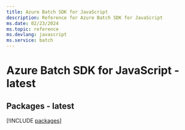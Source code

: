 ```yaml
---
title: Azure Batch SDK for JavaScript
description: Reference for Azure Batch SDK for JavaScript
ms.date: 02/23/2024
ms.topic: reference
ms.devlang: javascript
ms.service: batch
---
```

# Azure Batch SDK for JavaScript - latest
## Packages - latest
[!INCLUDE [packages](batch-index.md)]